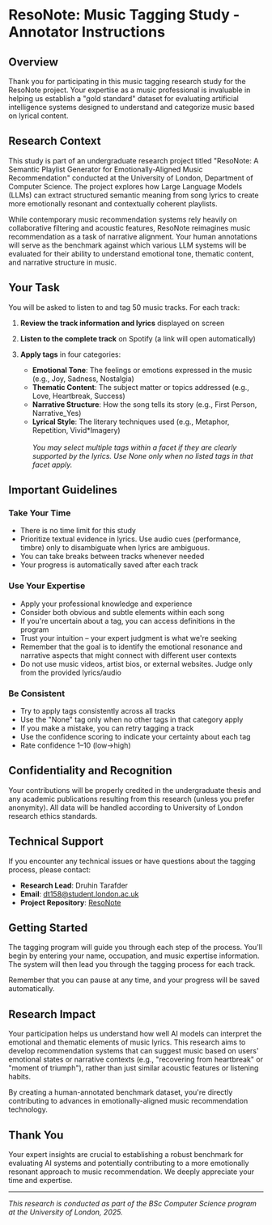 # ResoNote: Music Tagging Study - Annotator Instructions

## Overview

Thank you for participating in this music tagging research study for the ResoNote project. Your expertise as a music professional is invaluable in helping us establish a "gold standard" dataset for evaluating artificial intelligence systems designed to understand and categorize music based on lyrical content.

## Research Context

This study is part of an undergraduate research project titled "ResoNote: A Semantic Playlist Generator for Emotionally-Aligned Music Recommendation" conducted at the University of London, Department of Computer Science. The project explores how Large Language Models (LLMs) can extract structured semantic meaning from song lyrics to create more emotionally resonant and contextually coherent playlists.

While contemporary music recommendation systems rely heavily on collaborative filtering and acoustic features, ResoNote reimagines music recommendation as a task of narrative alignment. Your human annotations will serve as the benchmark against which various LLM systems will be evaluated for their ability to understand emotional tone, thematic content, and narrative structure in music.

## Your Task

You will be asked to listen to and tag 50 music tracks. For each track:

1. **Review the track information and lyrics** displayed on screen
2. **Listen to the complete track** on Spotify (a link will open automatically)
3. **Apply tags** in four categories:

   - **Emotional Tone**: The feelings or emotions expressed in the music (e.g., Joy, Sadness, Nostalgia)
   - **Thematic Content**: The subject matter or topics addressed (e.g., Love, Heartbreak, Success)
   - **Narrative Structure**: How the song tells its story (e.g., First Person, Narrative_Yes)
   - **Lyrical Style**: The literary techniques used (e.g., Metaphor, Repetition, Vivid\*Imagery)
     <br><br>
     _You may select multiple tags within a facet if they are clearly supported by the lyrics. Use None only when no listed tags in that facet apply._

## Important Guidelines

### Take Your Time

- There is no time limit for this study
- Prioritize textual evidence in lyrics. Use audio cues (performance, timbre) only to disambiguate when lyrics are ambiguous.
- You can take breaks between tracks whenever needed
- Your progress is automatically saved after each track

### Use Your Expertise

- Apply your professional knowledge and experience
- Consider both obvious and subtle elements within each song
- If you're uncertain about a tag, you can access definitions in the program
- Trust your intuition – your expert judgment is what we're seeking
- Remember that the goal is to identify the emotional resonance and narrative aspects that might connect with different user contexts
- Do not use music videos, artist bios, or external websites. Judge only from the provided lyrics/audio

### Be Consistent

- Try to apply tags consistently across all tracks
- Use the "None" tag only when no other tags in that category apply
- If you make a mistake, you can retry tagging a track
- Use the confidence scoring to indicate your certainty about each tag
- Rate confidence 1–10 (low→high)

## Confidentiality and Recognition

Your contributions will be properly credited in the undergraduate thesis and any academic publications resulting from this research (unless you prefer anonymity). All data will be handled according to University of London research ethics standards.

## Technical Support

If you encounter any technical issues or have questions about the tagging process, please contact:

- **Research Lead**: Druhin Tarafder
- **Email**: dt158@student.london.ac.uk
- **Project Repository**: [ResoNote](https://github.com/Druhin13/ResoNote)

## Getting Started

The tagging program will guide you through each step of the process. You'll begin by entering your name, occupation, and music expertise information. The system will then lead you through the tagging process for each track.

Remember that you can pause at any time, and your progress will be saved automatically.

## Research Impact

Your participation helps us understand how well AI models can interpret the emotional and thematic elements of music lyrics. This research aims to develop recommendation systems that can suggest music based on users' emotional states or narrative contexts (e.g., "recovering from heartbreak" or "moment of triumph"), rather than just similar acoustic features or listening habits.

By creating a human-annotated benchmark dataset, you're directly contributing to advances in emotionally-aligned music recommendation technology.

## Thank You

Your expert insights are crucial to establishing a robust benchmark for evaluating AI systems and potentially contributing to a more emotionally resonant approach to music recommendation. We deeply appreciate your time and expertise.

---

_This research is conducted as part of the BSc Computer Science program at the University of London, 2025._

